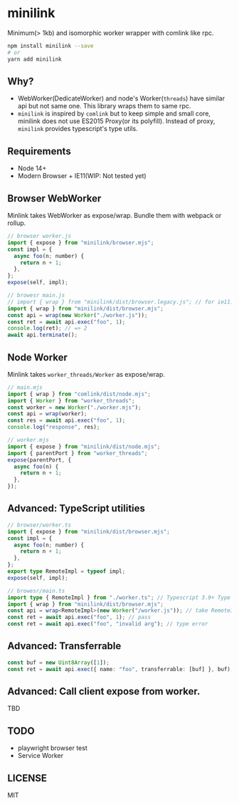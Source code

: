 # minilink

Minimum(> 1kb) and isomorphic worker wrapper with comlink like rpc.

```bash
npm install minilink --save
# or
yarn add minilink
```

## Why?

- WebWorker(DedicateWorker) and node's Worker(`threads`) have similar api but not same one. This library wraps them to same rpc.
- `minilink` is inspired by `comlink` but to keep simple and small core, minilink does not use ES2015 Proxy(or its polyfill). Instead of proxy, `minilink` provides typescript's type utils.

## Requirements

- Node 14+
- Modern Browser + IE11(WIP: Not tested yet)

## Browser WebWorker

Minlink takes WebWorker as expose/wrap. Bundle them with webpack or rollup.

```ts
// browser worker.js
import { expose } from "minilink/browser.mjs";
const impl = {
  async foo(n; number) {
    return n + 1;
  },
};
expose(self, impl);

// browesr main.js
// import { wrap } from "minilink/dist/browser.legacy.js"; // for ie11. UMD build.
import { wrap } from "minilink/dist/browser.mjs";
const api = wrap(new Worker("./worker.js"));
const ret = await api.exec("foo", 1);
console.log(ret); // => 2
await api.terminate();
```

## Node Worker

Minlink takes `worker_threads/Worker` as expose/wrap.

```ts
// main.mjs
import { wrap } from "comlink/dist/node.mjs";
import { Worker } from "worker_threads";
const worker = new Worker("./worker.mjs");
const api = wrap(worker);
const res = await api.exec("foo", 1);
console.log("response", res);

// worker.mjs
import { expose } from "minilink/dist/node.mjs";
import { parentPort } from "worker_threads";
expose(parentPort, {
  async foo(n) {
    return n + 1;
  },
});
```

## Advanced: TypeScript utilities

```ts
// browser/worker.ts
import { expose } from "minilink/dist/browser.mjs";
const impl = {
  async foo(n; number) {
    return n + 1;
  },
};
export type RemoteImpl = typeof impl;
expose(self, impl);

// browesr/main.ts
import type { RemoteImpl } from "./worker.ts"; // Typescript 3.9+ Type only import
import { wrap } from "minilink/dist/browser.mjs";
const api = wrap<RemoteImpl>(new Worker("/worker.js")); // take RemoteImpl as `wrap(...)`'s type argument.
const ret = await api.exec("foo", 1); // pass
const ret = await api.exec("foo", "invalid arg"); // type error
```

## Advanced: Transferrable

```ts
const buf = new Uint8Array([1]);
const ret = await api.exec({ name: "foo", transferrable: [buf] }, buf); // pass
```

## Advanced: Call client expose from worker.

TBD

## TODO

- playwright browser test
- Service Worker

## LICENSE

MIT
